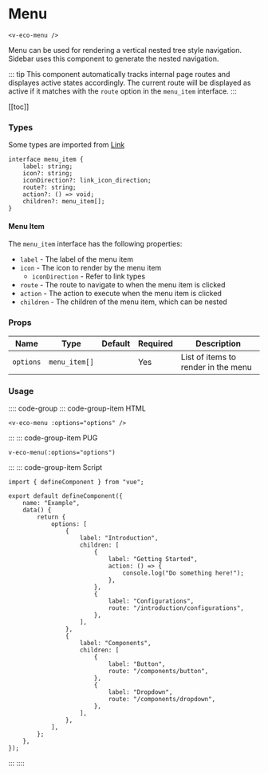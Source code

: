# Menu

```html:no-line-numbers
<v-eco-menu />
```

Menu can be used for rendering a vertical nested tree style navigation. Sidebar uses this component to generate the nested navigation.

::: tip
This component automatically tracks internal page routes and displayes active states accordingly. The current route will be displayed as active if it matches with the `route` option in the `menu_item` interface.
:::

[[toc]]

### Types

Some types are imported from [Link](/components/link.html#types)

```ts:no-line-numbers
interface menu_item {
	label: string;
	icon?: string;
	iconDirection?: link_icon_direction;
	route?: string;
	action?: () => void;
	children?: menu_item[];
}
```

#### Menu Item

The `menu_item` interface has the following properties:

-   `label` - The label of the menu item
-   `icon` - The icon to render by the menu item
    -   `iconDirection` - Refer to link types
-   `route` - The route to navigate to when the menu item is clicked
-   `action` - The action to execute when the menu item is clicked
-   `children` - The children of the menu item, which can be nested

### Props

| Name      | Type          | Default | Required | Description                         |
| --------- | ------------- | ------- | -------- | ----------------------------------- |
| `options` | `menu_item[]` |         | Yes      | List of items to render in the menu |

### Usage

:::: code-group
::: code-group-item HTML

```html:no-line-numbers
<v-eco-menu :options="options" />
```

:::
::: code-group-item PUG

```pug:no-line-numbers
v-eco-menu(:options="options")
```

:::
::: code-group-item Script

```js:no-line-numbers
import { defineComponent } from "vue";

export default defineComponent({
	name: "Example",
	data() {
		return {
			options: [
				{
                    label: "Introduction",
                    children: [
                        {
                            label: "Getting Started",
                            action: () => {
                                console.log("Do something here!");
                            },
                        },
                        {
                            label: "Configurations",
                            route: "/introduction/configurations",
                        },
                    ],
                },
                {
                    label: "Components",
                    children: [
                        {
                            label: "Button",
                            route: "/components/button",
                        },
                        {
                            label: "Dropdown",
                            route: "/components/dropdown",
                        },
                    ],
                },
			],
		};
	},
});
```

:::
::::
